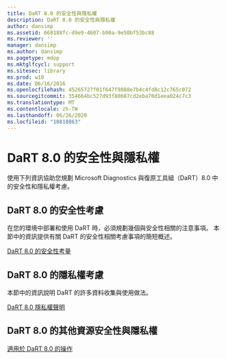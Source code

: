 ```yaml
---
title: DaRT 8.0 的安全性與隱私權
description: DaRT 8.0 的安全性與隱私權
author: dansimp
ms.assetid: 668188fc-d9e9-4607-b90a-9e50bf53bc88
ms.reviewer: ''
manager: dansimp
ms.author: dansimp
ms.pagetype: mdop
ms.mktglfcycl: support
ms.sitesec: library
ms.prod: w10
ms.date: 06/16/2016
ms.openlocfilehash: 45265727f01f647f9888e7b4c4fd8c12c765c072
ms.sourcegitcommit: 354664bc527d93f80687cd2eba70d1eea024c7c3
ms.translationtype: MT
ms.contentlocale: zh-TW
ms.lasthandoff: 06/26/2020
ms.locfileid: "10810863"
---
```

# DaRT 8.0 的安全性與隱私權


使用下列資訊協助您規劃 Microsoft Diagnostics 與復原工具組（DaRT）8.0 中的安全性和隱私權考慮。

## DaRT 8.0 的安全性考慮


在您的環境中部署和使用 DaRT 時，必須規劃幾個與安全性相關的注意事項。 本節中的資訊提供有關 DaRT 的安全性相關考慮事項的簡短概述。

[DaRT 8.0 的安全性考量](security-considerations-for-dart-80--dart-8.md)

## DaRT 8.0 的隱私權考慮


本節中的資訊說明 DaRT 的許多資料收集與使用做法。

[DaRT 8.0 隱私權聲明](dart-80-privacy-statement-dart-8.md)

## DaRT 8.0 的其他資源安全性與隱私權


[適用於 DaRT 8.0 的操作](operations-for-dart-80-dart-8.md)

 

 





